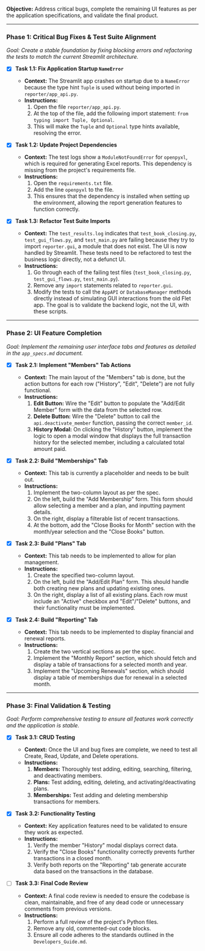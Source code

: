 
**Objective:** Address critical bugs, complete the remaining UI features as per the application specifications, and validate the final product.

---

### **Phase 1: Critical Bug Fixes & Test Suite Alignment**

*Goal: Create a stable foundation by fixing blocking errors and refactoring the tests to match the current Streamlit architecture.*

* [x] **Task 1.1: Fix Application Startup `NameError`**
    * **Context:** The Streamlit app crashes on startup due to a `NameError` because the type hint `Tuple` is used without being imported in `reporter/app_api.py`.
    * **Instructions:**
        1.  Open the file `reporter/app_api.py`.
        2.  At the top of the file, add the following import statement: `from typing import Tuple, Optional`.
        3.  This will make the `Tuple` and `Optional` type hints available, resolving the error.

* [x] **Task 1.2: Update Project Dependencies**
    * **Context:** The test logs show a `ModuleNotFoundError` for `openpyxl`, which is required for generating Excel reports. This dependency is missing from the project's requirements file.
    * **Instructions:**
        1.  Open the `requirements.txt` file.
        2.  Add the line `openpyxl` to the file.
        3.  This ensures that the dependency is installed when setting up the environment, allowing the report generation features to function correctly.

* [x] **Task 1.3: Refactor Test Suite Imports**
    * **Context:** The `test_results.log` indicates that `test_book_closing.py`, `test_gui_flows.py`, and `test_main.py` are failing because they try to import `reporter.gui`, a module that does not exist. The UI is now handled by Streamlit. These tests need to be refactored to test the business logic directly, not a defunct UI.
    * **Instructions:**
        1.  Go through each of the failing test files (`test_book_closing.py`, `test_gui_flows.py`, `test_main.py`).
        2.  Remove any `import` statements related to `reporter.gui`.
        3.  Modify the tests to call the `AppAPI` or `DatabaseManager` methods directly instead of simulating GUI interactions from the old Flet app. The goal is to validate the backend logic, not the UI, with these scripts.

---

### **Phase 2: UI Feature Completion**

*Goal: Implement the remaining user interface tabs and features as detailed in the `app_specs.md` document.*

* [x] **Task 2.1: Implement "Members" Tab Actions**
    * **Context:** The main layout of the "Members" tab is done, but the action buttons for each row ("History", "Edit", "Delete") are not fully functional.
    * **Instructions:**
        1.  **Edit Button:** Wire the "Edit" button to populate the "Add/Edit Member" form with the data from the selected row.
        2.  **Delete Button:** Wire the "Delete" button to call the `api.deactivate_member` function, passing the correct `member_id`.
        3.  **History Modal:** On clicking the "History" button, implement the logic to open a modal window that displays the full transaction history for the selected member, including a calculated total amount paid.

* [x] **Task 2.2: Build "Memberships" Tab**
    * **Context:** This tab is currently a placeholder and needs to be built out.
    * **Instructions:**
        1.  Implement the two-column layout as per the spec.
        2.  On the left, build the "Add Membership" form. This form should allow selecting a member and a plan, and inputting payment details.
        3.  On the right, display a filterable list of recent transactions.
        4.  At the bottom, add the "Close Books for Month" section with the month/year selection and the "Close Books" button.

* [x] **Task 2.3: Build "Plans" Tab**
    * **Context:** This tab needs to be implemented to allow for plan management.
    * **Instructions:**
        1.  Create the specified two-column layout.
        2.  On the left, build the "Add/Edit Plan" form. This should handle both creating new plans and updating existing ones.
        3.  On the right, display a list of all existing plans. Each row must include an "Active" checkbox and "Edit"/"Delete" buttons, and their functionality must be implemented.

* [x] **Task 2.4: Build "Reporting" Tab**
    * **Context:** This tab needs to be implemented to display financial and renewal reports.
    * **Instructions:**
        1.  Create the two vertical sections as per the spec.
        2.  Implement the "Monthly Report" section, which should fetch and display a table of transactions for a selected month and year.
        3.  Implement the "Upcoming Renewals" section, which should display a table of memberships due for renewal in a selected month.

---

### **Phase 3: Final Validation & Testing**

*Goal: Perform comprehensive testing to ensure all features work correctly and the application is stable.*

* [x] **Task 3.1: CRUD Testing**
    * **Context:** Once the UI and bug fixes are complete, we need to test all Create, Read, Update, and Delete operations.
    * **Instructions:**
        1.  **Members:** Thoroughly test adding, editing, searching, filtering, and deactivating members.
        2.  **Plans:** Test adding, editing, deleting, and activating/deactivating plans.
        3.  **Memberships:** Test adding and deleting membership transactions for members.

* [x] **Task 3.2: Functionality Testing**
    * **Context:** Key application features need to be validated to ensure they work as expected.
    * **Instructions:**
        1.  Verify the member "History" modal displays correct data.
        2.  Verify the "Close Books" functionality correctly prevents further transactions in a closed month.
        3.  Verify both reports on the "Reporting" tab generate accurate data based on the transactions in the database.

* [ ] **Task 3.3: Final Code Review**
    * **Context:** A final code review is needed to ensure the codebase is clean, maintainable, and free of any dead code or unnecessary comments from previous versions.
    * **Instructions:**
        1.  Perform a full review of the project's Python files.
        2.  Remove any old, commented-out code blocks.
        3.  Ensure all code adheres to the standards outlined in the `Developers_Guide.md`.
